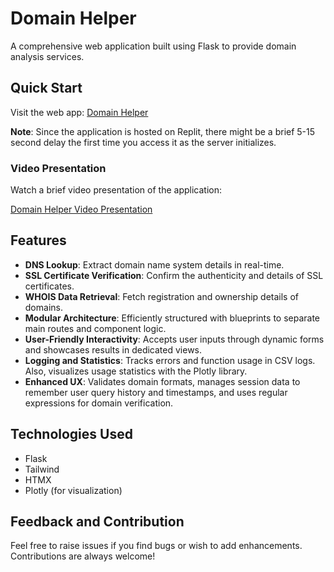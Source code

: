 # Domain Helper 

A comprehensive web application built using Flask to provide domain analysis services.

## Quick Start

Visit the web app: [Domain Helper](https://domain-helper2.0xdadulin.repl.co/)

**Note**: Since the application is hosted on Replit, there might be a brief 5-15 second delay the first time you access it as the server initializes.

### Video Presentation

Watch a brief video presentation of the application:

[Domain Helper Video Presentation](https://www.loom.com/share/fc9409f483f443c995734fbd3bb841b5)

## Features

- **DNS Lookup**: Extract domain name system details in real-time.
- **SSL Certificate Verification**: Confirm the authenticity and details of SSL certificates.
- **WHOIS Data Retrieval**: Fetch registration and ownership details of domains.
- **Modular Architecture**: Efficiently structured with blueprints to separate main routes and component logic.
- **User-Friendly Interactivity**: Accepts user inputs through dynamic forms and showcases results in dedicated views.
- **Logging and Statistics**: Tracks errors and function usage in CSV logs. Also, visualizes usage statistics with the Plotly library.
- **Enhanced UX**: Validates domain formats, manages session data to remember user query history and timestamps, and uses regular expressions for domain verification.

## Technologies Used

- Flask
- Tailwind
- HTMX
- Plotly (for visualization)

## Feedback and Contribution

Feel free to raise issues if you find bugs or wish to add enhancements. Contributions are always welcome!

